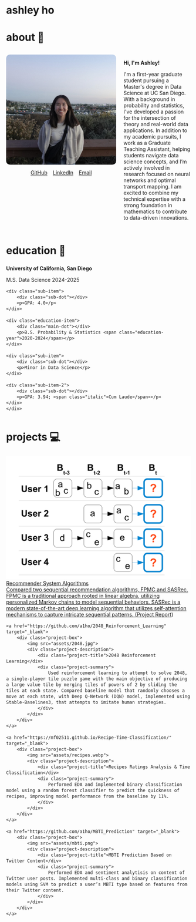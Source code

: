 # ashley ho
<!-- ## about 👋 -->
<h2 style="font-size: 28px; margin-top: 40px;">about 👋</h2>

<div style="display: flex; align-items: flex-start; gap: 20px; margin-top: 30px;">
  <!-- left col: image and links -->
  <div style="flex-shrink: 0;">
    <img src="assets/ashley.jpeg" style="width: 300px; height: auto; border-radius: 10px;">
    <div style="margin-top: 10px; text-align: center; display: flex; justify-content: center; gap: 15px;">
    <a class="about-link" href="https://github.com/a1ho" target="_blank">GitHub</a>
    <a class="about-link" href="https://www.linkedin.com/in/ashley-ho-1537aa251/" target="_blank">LinkedIn</a>
    <a class="about-link" href="mailto:a1ho@ucsd.edu" target="_blank">Email</a>
    </div>
  </div>
  <!-- right col: text -->
  <div style="max-width: 500px;">
    <p><strong>Hi, I'm Ashley!</strong></p>
    <p>I'm a first-year graduate student pursuing a Master's degree in Data Science at UC San Diego. With a background in probability and statistics, I've developed a passion for the intersection of theory and real-world data applications. In addition to my academic pursuits, I work as a Graduate Teaching Assistant, helping students navigate data science concepts, and I’m actively involved in research focused on neural networks and optimal transport mapping. I am excited to combine my technical expertise with a strong foundation in mathematics to contribute to data-driven innovations.</p>
  </div>
</div>


<!-- ## education 🧮 -->
<h2 style="font-size: 28px; margin-top: 50px;">education 🧮</h2>
<div style="margin-top: 20px; position: relative;">
  <p style="font-weight: bold; margin: 0;">University of California, San Diego</p>
  
  <div class="education-container">
    <div class="education-item">
        <div class="main-dot"></div>
        <p>M.S. Data Science <span class="education-year">2024-2025</span></p>
    </div>

    <div class="sub-item">
        <div class="sub-dot"></div>
        <p>GPA: 4.0</p>
    </div>

    <div class="education-item">
        <div class="main-dot"></div>
        <p>B.S. Probability & Statistics <span class="education-year">2020-2024</span></p>
    </div>

    <div class="sub-item">
        <div class="sub-dot"></div>
        <p>Minor in Data Science</p>
    </div>

    <div class="sub-item-2">
        <div class="sub-dot"></div>
        <p>GPA: 3.94; <span class="italic">Cum Laude</span></p>
    </div>
    </div>
</div>

<!-- ## projects 💻 -->
<h2 style="font-size: 28px; margin-top: 50px;">projects 💻</h2>
<div class="project-container">
    <a href="https://github.com/mf02511/Recommender_System_Algorithms" target="_blank">
        <div class="project-box">
            <img src="assets/fpmc.png">
            <div class="project-description">
                <div class="project-title">Recommender System Algorithms</div>
                <div class="project-summary">
                    Compared two sequential recommendation algorithms, FPMC and SASRec. FPMC is a traditional approach rooted in linear algebra, utilizing personalized Markov chains to model sequential behaviors. SASRec is a modern state-of-the-art deep learning algorithm that utilizes self-attention mechanisms to capture intricate sequential patterns. (<a href=https://drive.google.com/file/d/1Wh6nUUQxKX9PvToT639vkG1v3TBEwNme/view?usp=sharing>Project Report</a>)
                </div>
            </div>
        </div>
    </a>

    <a href="https://github.com/a1ho/2048_Reinforcement_Learning" target="_blank">
        <div class="project-box">
            <img src="assets/2048.jpg">
            <div class="project-description">
                <div class="project-title">2048 Reinforcement Learning</div>
                <div class="project-summary">
                    Used reinforcement learning to attempt to solve 2048, a single-player tile puzzle game with the main objective of producing a large value tile by merging tiles of powers of 2 by sliding the tiles at each state. Compared baseline model that randomly chooses a move at each state, with Deep Q-Network (DQN) model, implemented using Stable-Baselines3, that attempts to imitate human strategies.
                </div>
            </div>
        </div>
    </a>

    <a href="https://mf02511.github.io/Recipe-Time-Classification/" target="_blank">
        <div class="project-box">
            <img src="assets/recipes.webp">
            <div class="project-description">
                <div class="project-title">Recipes Ratings Analysis & Time Classification</div>
                <div class="project-summary">
                    Performed EDA and implemented binary classification model using a random forest classifier to predict the quickness of recipes, improving model performance from the baseline by 11%.
                </div>
            </div>
        </div>
    </a>

    <a href="https://github.com/a1ho/MBTI_Prediction" target="_blank">
        <div class="project-box">
            <img src="assets/mbti.png">
            <div class="project-description">
                <div class="project-title">MBTI Prediction Based on Twitter Content</div>
                <div class="project-summary">
                    Performed EDA and sentiment analytisis on content of Twitter user posts. Implemented multi-class and binary classification models using SVM to predict a user’s MBTI type based on features from their Twitter content.
                </div>
            </div>
        </div>
    </a>
</div>